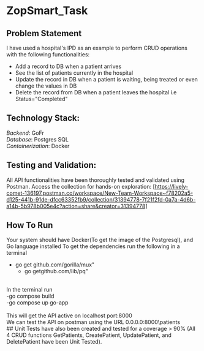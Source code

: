 # ZopSmart_Task

## Problem Statement
I have used a hospital's IPD as an example to perform CRUD operations with the following functionalities:
- Add a record to DB when a patient arrives
- See the list of patients currently in the hospital
- Update the record in DB when a patient is waiting, being treated or even change the values in DB
- Delete the record from DB when a patient leaves the hospital i.e Status="Completed"

## Technology Stack:

*Backend*: GoFr<br>
*Database*: Postgres SQL<br>
*Containerization*: Docker
## Testing and Validation:

All API functionalities have been thoroughly tested and validated using Postman. Access the collection for hands-on exploration: [https://lively-comet-136197.postman.co/workspace/New-Team-Workspace~f78202a5-d125-441b-91de-dfcc63352fb9/collection/31394778-7f21f2fd-0a7a-4d6b-a14b-5b978b005e4c?action=share&creator=31394778]
<br>
## How To Run
Your system should have Docker(To get the image of the Postgresql), and Go language installed
To get the dependencies run the following in a terminal<br>
   - go get github.com/gorilla/mux"<br>
	 - go getgithub.com/lib/pq"
<br>
In the terminal run<br>
   -go compose build<br>
   -go compose up go-app<br>
    <br>
This will get the API active on localhost port:8000<br>
We can test the API on postman using the URL 0.0.0.0:8000\patients
<br>
## Unit Tests have also been created and tested for a coverage > 90% (All 4 CRUD functions GetPatients, CreatePatient, UpdatePatient, and DeletePatient have been Unit Tested). 

